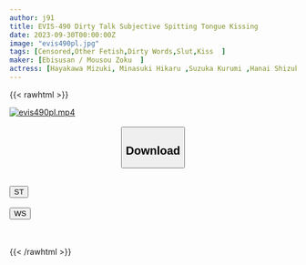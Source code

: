 ```yaml
---
author: j91
title: EVIS-490 Dirty Talk Subjective Spitting Tongue Kissing
date: 2023-09-30T00:00:00Z
image: "evis490pl.jpg"
tags: [Censored,Other Fetish,Dirty Words,Slut,Kiss	]
maker: [Ebisusan / Mousou Zoku  ]
actress: [Hayakawa Mizuki, Minasuki Hikaru ,Suzuka Kurumi ,Hanai Shizuku ,Akagi Honami,Ayase Himari ,Otogoto Rui ]
---
```



{{< rawhtml >}}

<div class="video" data-videoid="dp1elQkV7pfkKQg">
    <a href="javascript:;">
        <img src="https://my.j91.asia/posts/evis490pl/evis490pl.jpg" width="WIDTH" height="HEIGHT" alt="evis490pl.mp4" loading="lazy">
    </a>
</div>

<script type="text/javascript" src="https://j91.asia/asset/on-demand-st.js"></script>

<br>
  <link rel="stylesheet" href="https://j91.asia/asset/bs5.css">
  
  <center>
  <button class="btn btn-primary" type="button" data-bs-toggle="collapse" data-bs-target=".multi-collapse" aria-expanded="false" aria-controls="multiCollapseExample1 multiCollapseExample2"><h2>Download</h2></button></center>
</p>
<div class="row">
  <div class="col">
    <div class="collapse multi-collapse" id="multiCollapseExample1">
      <div class="card card-body">
	      	      <br>
<div class="buttons">  
<a href="https://streamtape.to/v/dp1elQkV7pfkKQg"><button class="btn-hover color-3"><i class="fa fa-download"></i> ST</button></a></div>
    </div>
  </div>
</div>
  <div class="col">
    <div class="collapse multi-collapse" id="multiCollapseExample2">
      <div class="card card-body">
	      <br>
<div class="buttons">
    <a href="https://wolfstream.tv/vfixqfwtk2cf"><button class="btn-hover color-9"><i class="fa fa-download"></i> WS</button></a></div>
<br><br>
      </div>
    </div>
  </div>
</div>

{{< /rawhtml >}}
